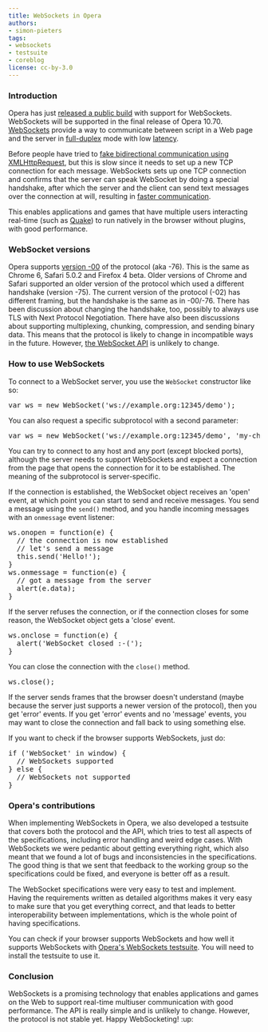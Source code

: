 ```yaml
---
title: WebSockets in Opera
authors:
- simon-pieters
tags:
- websockets
- testsuite
- coreblog
license: cc-by-3.0
---
```


<h3>Introduction</h3>

<p>Opera has just <a href="http://my.opera.com/desktopteam/blog/2010/10/11/websockets">released a public build</a> with support for WebSockets. WebSockets will be supported in the final release of Opera 10.70. <a href="http://en.wikipedia.org/wiki/WebSockets">WebSockets</a> provide a way to communicate between script in a Web page and the server in <a href="http://en.wikipedia.org/wiki/Duplex_(telecommunications)#Full-duplex">full-duplex</a> mode with low <a href="http://en.wikipedia.org/wiki/Latency_(engineering)#Packet-switched_networks">latency</a>.</p>

<p>Before people have tried to <a href="http://en.wikipedia.org/wiki/Comet_(programming)">fake bidirectional communication using XMLHttpRequest</a>, but this is slow since it needs to set up a new TCP connection for each message. WebSockets sets up one TCP connection and confirms that the server can speak WebSocket by doing a special handshake, after which the server and the client can send text messages over the connection at will, resulting in <a href="http://bloga.jp/ws/jq/wakachi/mecab/wakachi.html">faster communication</a>.</p>

<p>This enables applications and games that have multiple users interacting real-time (such as <a href="http://code.google.com/p/quake2-gwt-port/">Quake</a>) to run natively in the browser without plugins, with good performance.</p>

<h3>WebSocket versions</h3>

<p>Opera supports <a href="https://tools.ietf.org/html/draft-ietf-hybi-thewebsocketprotocol-00">version -00</a> of the protocol (aka -76). This is the same as Chrome 6, Safari 5.0.2 and Firefox 4 beta. Older versions of Chrome and Safari supported an older version of the protocol which used a different handshake (version -75). The current version of the protocol (-02) has different framing, but the handshake is the same as in -00/-76. There has been discussion about changing the handshake, too, possibly to always use TLS with Next Protocol Negotiation. There have also been discussions about supporting multiplexing, chunking, compression, and sending binary data. This means that the protocol is likely to change in incompatible ways in the future. However, <a href="http://dev.w3.org/html5/websockets/">the WebSocket API</a> is unlikely to change.</p>

<h3>How to use WebSockets</h3>

<p>To connect to a WebSocket server, you use the <code>WebSocket</code> constructor like so:</p>

<pre>var ws = new WebSocket(&#39;ws://example.org:12345/demo&#39;);</pre>

<p>You can also request a specific subprotocol with a second parameter:</p>

<pre>var ws = new WebSocket(&#39;ws://example.org:12345/demo&#39;, &#39;my-chat-protocol&#39;);</pre>

<p>You can try to connect to any host and any port (except blocked ports), although the server needs to support WebSockets and expect a connection from the page that opens the connection for it to be established. The meaning of the subprotocol is server-specific.</p>

<p>If the connection is established, the WebSocket object receives an &#39;open&#39; event, at which point you can start to send and receive messages. You send a message using the <code>send()</code> method, and you handle incoming messages with an <code>onmessage</code> event listener:</p>

<pre>ws.onopen = function(e) {
  // the connection is now established
  // let&#39;s send a message
  this.send(&#39;Hello!&#39;);
}
ws.onmessage = function(e) {
  // got a message from the server
  alert(e.data);
}</pre>

<p>If the server refuses the connection, or if the connection closes for some reason, the WebSocket object gets a &#39;close&#39; event.</p>

<pre>ws.onclose = function(e) {
  alert(&#39;WebSocket closed :-(&#39;);
}</pre>

<p>You can close the connection with the <code>close()</code> method.</p>

<pre>ws.close();</pre>

<p>If the server sends frames that the browser doesn&#39;t understand (maybe because the server just supports a newer version of the protocol), then you get &#39;error&#39; events. If you get &#39;error&#39; events and no &#39;message&#39; events, you may want to close the connection and fall back to using something else.</p>

<p>If you want to check if the browser supports WebSockets, just do:</p>

<pre>if (&#39;WebSocket&#39; in window) {
  // WebSockets supported
} else {
  // WebSockets not supported
}</pre>

<h3>Opera&#39;s contributions</h3>

<p>When implementing WebSockets in Opera, we also developed a testsuite that covers both the protocol and the API, which tries to test all aspects of the specifications, including error handling and weird edge cases. With WebSockets we were pedantic about getting everything right, which also meant that we found a lot of bugs and inconsistencies in the specifications. The good thing is that we sent that feedback to the working group so the specifications could be fixed, and everyone is better off as a result.</p>

<p>The WebSocket specifications were very easy to test and implement. Having the requirements written as detailed algorithms makes it very easy to make sure that you get everything correct, and that leads to better interoperability between implementations, which is the whole point of having specifications.</p>

<p>You can check if your browser supports WebSockets and how well it supports WebSockets with <a href="http://testsuites.opera.com/websockets/">Opera&#39;s WebSockets testsuite</a>. You will need to install the testsuite to use it.</p>

<h3>Conclusion</h3>

<p>WebSockets is a promising technology that enables applications and games on the Web to support real-time multiuser communication with good performance. The API is really simple and is unlikely to change. However, the protocol is not stable yet. Happy WebSocketing! :up: </p>
